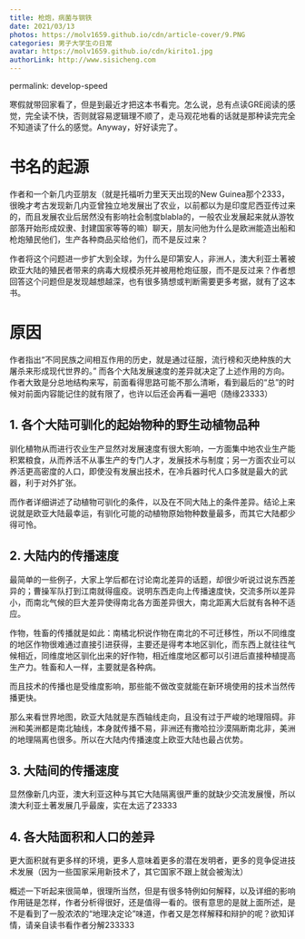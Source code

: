 ```yaml
---
title: 枪炮，病菌与钢铁
date: 2021/03/13
photos: https://molv1659.github.io/cdn/article-cover/9.PNG
categories: 男子大学生の日常
avatar: https://molv1659.github.io/cdn/kirito1.jpg
authorLink: http://www.sisicheng.com
---
```

permalink: develop-speed

寒假就带回家看了，但是到最近才把这本书看完。怎么说，总有点读GRE阅读的感觉，完全读不快，否则就容易逻辑理不顺了，走马观花地看的话就是那种读完完全不知道读了什么的感觉。Anyway，好好读完了。

# 书名的起源

作者和一个新几内亚朋友（就是托福听力里天天出现的New Guinea那个2333，很晚才考古发现新几内亚曾独立地发展出了农业，以前都以为是印度尼西亚传过来的，而且发展农业后居然没有影响社会制度blabla的，一般农业发展起来就从游牧部落开始形成奴隶、封建国家等等的嘛）聊天，朋友问他为什么是欧洲能造出船和枪炮殖民他们，生产各种商品买给他们，而不是反过来？

作者将这个问题进一步扩大到全球，为什么是印第安人，非洲人，澳大利亚土著被欧亚大陆的殖民者带来的病毒大规模杀死并被用枪炮征服，而不是反过来？作者想回答这个问题但是发现越想越深，也有很多猜想或判断需要更多考据，就有了这本书。

# 原因

作者指出“不同民族之间相互作用的历史，就是通过征服，流行榜和灭绝种族的大屠杀来形成现代世界的。” 而各个大陆发展速度的差异就决定了上述作用的方向。作者大致是分总地结构来写，前面看得思路可能不那么清晰，看到最后的“总”的时候对前面内容能记住的就有限了，也许以后还会再看一遍吧（随缘23333）

## 1. 各个大陆可驯化的起始物种的野生动植物品种 

驯化植物从而进行农业生产显然对发展速度有很大影响，一方面集中地农业生产能积累粮食，从而养活不从事生产的专门人才，发展技术与制度；另一方面农业可以养活更高密度的人口，即使没有发展出技术，在冷兵器时代人口多就是最大的武器，利于对外扩张。

而作者详细讲述了动植物可驯化的条件，以及在不同大陆上的条件差异。结论上来说就是欧亚大陆最幸运，有驯化可能的动植物原始物种数量最多，而其它大陆都少得可怜。

## 2. 大陆内的传播速度

最简单的一些例子，大家上学后都在讨论南北差异的话题，却很少听说过说东西差异的；曹操军队打到江南就得瘟疫。说明东西走向上传播速度快，交流多所以差异小，而南北气候的巨大差异使得南北各方面差异很大，南北距离大后就有各种不适应。

作物，牲畜的传播就是如此：南橘北枳说作物在南北的不可迁移性，所以不同维度的地区作物很难通过直接引进获得，主要还是得考本地区驯化，而东西上就往往气候相近，同维度地区驯化出来的好作物，相近维度地区都可以引进后直接种植提高生产力。牲畜和人一样，主要就是各种病。

而且技术的传播也是受维度影响，那些能不做改变就能在新环境使用的技术当然传播更快。

那么来看世界地图，欧亚大陆就是东西轴线走向，且没有过于严峻的地理阻碍。非洲和美洲都是南北轴线，本身就传播不易，非洲还有撒哈拉沙漠隔断南北非，美洲的地理隔离也很多。所以在大陆内传播速度上欧亚大陆也最占优势。

## 3. 大陆间的传播速度

显然像新几内亚，澳大利亚这种与其它大陆隔离很严重的就缺少交流发展慢，所以澳大利亚土著发展几乎最废，实在太远了23333

## 4. 各大陆面积和人口的差异 

更大面积就有更多样的环境，更多人意味着更多的潜在发明者，更多的竞争促进技术发展（因为一些国家采用新技术了，其它国家不跟上就会被淘汰）

概述一下听起来很简单，很理所当然，但是有很多特例如何解释，以及详细的影响作用链是怎样，作者分析得很好，还是值得一看的。很有意思的是就上面所述，是不是看到了一股浓浓的“地理决定论”味道，作者又是怎样解释和辩护的呢？欲知详情，请亲自读书看作者分解233333



